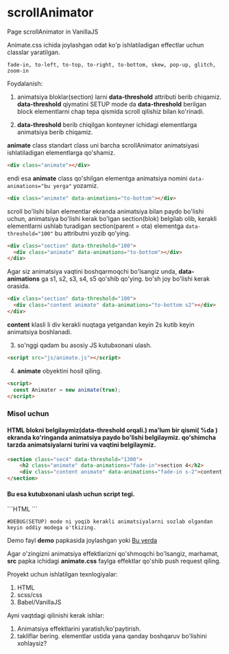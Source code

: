 # scrollAnimator
 Page scrollAnimator in VanillaJS

Animate.css ichida joylashgan odat ko'p ishlatiladigan effectlar uchun classlar yaratilgan. 


`fade-in, to-left, to-top, to-right, to-bottom, skew, pop-up, glitch, zoom-in`

Foydalanish:

1. animatsiya bloklar(section) larni **data-threshold** attributi berib chiqamiz. 
   **data-threshold**  qiymatini SETUP mode da **data-threshold** berilgan block elementlarni chap tepa qismida scroll qilishiz bilan ko'rinadi.

2. **data-threshold** berib chiqilgan konteyner ichidagi elementlarga animatsiya berib chiqamiz.
   

  **animate** class standart class uni barcha scrollAnimator animatsiyasi ishlatiladigan elementlarga qo'shamiz.
  ```HTML
  <div class="animate"></div>
  ```
  endi esa **animate** class qo'shilgan elementga animatsiya nomini `data-animations="bu yerga"`  yozamiz.


  ```HTML
  <div class="animate" data-animations="to-bottom"></div>
  ```

  scroll bo'lishi bilan elementlar ekranda animatsiya bilan paydo bo'lishi uchun, animatsiya bo'lishi kerak bo'lgan section(blok) belgilab olib, kerakli elementlarni ushlab turadigan section(parent = ota) elementga `data-threshold="100"`   bu attributni yozib qo'ying.

  ```HTML
  <div class="section" data-threshold="100">
    <div class="animate" data-animations="to-bottom"></div>
  </div>
  ```

  Agar siz animatsiya vaqtini boshqarmoqchi bo'lsangiz unda, **data-animations** ga s1, s2, s3, s4, s5  qo'shib qo'ying. bo'sh joy bo'lishi kerak orasida.
  ```HTML
  <div class="section" data-threshold="100">
    <div class="content animate" data-animations="to-bottom s2"></div>
  </div>
  ```
  **content** klasli li div kerakli nuqtaga yetgandan keyin 2s kutib keyin animatsiya boshlanadi.


3. so'nggi qadam bu asosiy JS kutubxonani ulash.
  ```HTML
  <script src="js/animate.js"></script>
  ```
4. **animate**  obyektini hosil qiling.
  ```HTML
  <script>
    const Animater = new animate(true);
  </script>
  ```

  <h3>Misol uchun</h3>

  <h4>HTML blokni belgilaymiz(data-threshold orqali.) ma'lum bir qismi( %da ) ekranda ko'ringanda animatsiya paydo bo'lishi belgilaymiz. qo'shimcha tarzda animatsiyalarni turini va vaqtini belgilaymiz.</h4>

  ```HTML
  <section class="sec4" data-threshold="1300">
      <h2 class="animate" data-animations="fade-in">section 4</h2>
      <div class="content animate" data-animations="fade-in s-2">content text</div>
  </section>
  ```

  <h4>Bu esa kutubxonani ulash uchun script tegi. </h4>
  ```HTML
  <script src="js/animate.js"></script>
  <script>
    const Animater = new animate(true);
  </script>
  ```

`#DEBUG(SETUP) mode ni yoqib kerakli animatsiyalarni sozlab olgandan keyin oddiy modega o'tkizing.`

Demo fayl **demo** papkasida joylashgan yoki [Bu yerda](https://parmonov98.github.io/scrollAnimator/demo/)

Agar o'zingizni animatsiya effektlarizni qo'shmoqchi bo'lsangiz, marhamat, **src** papka ichidagi **animate.css** faylga effektlar qo'shib push request qiling. 

Proyekt uchun ishlatilgan texnlogiyalar:
1. HTML
2. scss/css
3. Babel/VanillaJS


Ayni vaqtdagi qilinishi kerak ishlar:
1. Animatsiya effektlarini yaratish/ko'paytirish.
2. takliflar bering. elementlar ustida yana qanday boshqaruv bo'lishini xohlaysiz?